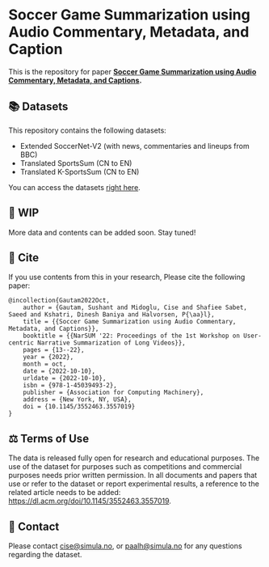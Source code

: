 # Soccer Game Summarization using Audio Commentary, Metadata, and Caption

This is the repository for
paper **[Soccer Game Summarization using Audio Commentary, Metadata, and Captions](https://dl.acm.org/doi/10.1145/3552463.3557019).**

## 📚 Datasets 

This repository contains the following datasets:

- Extended SoccerNet-V2 (with news, commentaries and lineups from BBC)
- Translated SportsSum (CN to EN)
- Translated K-SportsSum (CN to EN)

You can access the
datasets [right here](https://github.com/simula/soccer-summarization/tree/master/Datasets).

## 🚧 WIP 

More data and contents can be added soon. Stay tuned!

## 📎 Cite 

If you use contents from this in your research, Please cite the following paper:

    @incollection{Gautam2022Oct,
        author = {Gautam, Sushant and Midoglu, Cise and Shafiee Sabet, Saeed and Kshatri, Dinesh Baniya and Halvorsen, P{\aa}l},
        title = {{Soccer Game Summarization using Audio Commentary, Metadata, and Captions}},
        booktitle = {{NarSUM '22: Proceedings of the 1st Workshop on User-centric Narrative Summarization of Long Videos}},
        pages = {13--22},
        year = {2022},
        month = oct,
        date = {2022-10-10},
        urldate = {2022-10-10},
        isbn = {978-1-45039493-2},
        publisher = {Association for Computing Machinery},
        address = {New York, NY, USA},
        doi = {10.1145/3552463.3557019}
    }

## ⚖ Terms of Use ️

The data is released fully open for research and educational purposes. The use of the dataset for purposes such as
competitions and commercial purposes needs prior written permission. In all documents and papers that use or refer to
the dataset or report experimental results, a reference to the related article needs to be
added: https://dl.acm.org/doi/10.1145/3552463.3557019.

## 👋 Contact 

Please contact cise@simula.no, or paalh@simula.no for any questions regarding the dataset.
